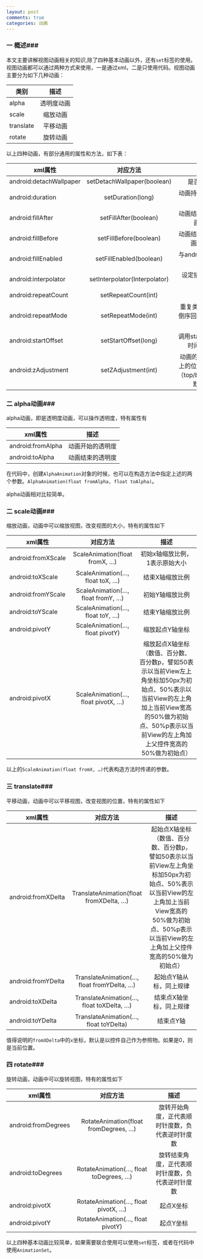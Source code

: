 ```yaml
---
layout: post
comments: true
categories: 动画
---
```

### 一 概述###
  本文主要讲解视图动画相关的知识,除了四种基本动画以外，还有`set`标签的使用。视图动画都可以通过两种方式来使用，一是通过xml，二是只使用代码。视图动画主要分为如下几种动画：

| 类别       | 描述     |
| --------- |:--------:|
| alpha		| 透明度动画|
| scale		| 缩放动画  |
| translate | 平移动画  |
| rotate    | 旋转动画  |

  以上四种动画，有部分通用的属性和方法，如下表：

| xml属性       | 对应方法     | 描述     |
| --------- |:--------:|:--------:|
|android:detachWallpaper |	setDetachWallpaper(boolean)	|是否在壁纸上运行|
|android:duration	     |setDuration(long)	|动画持续时间，毫秒为单位|
|android:fillAfter	     |setFillAfter(boolean)	|动画结束时是否保持在动画最后的状态|
|android:fillBefore	     |setFillBefore(boolean)	|动画结束时是否保持在动画开始前的状态|
|android:fillEnabled	 |setFillEnabled(boolean)	|与android:fillBefore效果相同|
|android:interpolator	 |setInterpolator(Interpolator)	|设定插值器（后面有讲解）|
|android:repeatCount	 |setRepeatCount(int)	|重复次数|
|android:repeatMode   |setRepeatMode(int)	|重复类型，reverse表示倒序回放，restart表示从头播放|
|android:startOffset	 |setStartOffset(long)|调用start函数之后的延迟时间，单位为毫秒|
|android:zAdjustment 	 |setZAdjustment(int)	|动画的内容运行时在Z轴上的位置，上层或者底层（top/bottom/normal），默认为normal|

### 二 alpha动画###

  alpha动画，即是透明度动画，可以操作透明度，特有属性有

| xml属性       | 描述     |
| --------- |:--------:|
|android:fromAlpha	|动画开始的透明度|
|android:toAlpha	|动画结束的透明度|

  在代码中，创建`AlphaAnimation`对象的时候，也可以在构造方法中指定上述的两个参数。`AlphaAnimation(float fromAlpha, float toAlpha)`。

  alpha动画相对比较简单。

### 二 scale动画###

  缩放动画，动画中可以缩放视图，改变视图的大小，特有的属性如下

   | xml属性       | 对应方法     | 描述     |
| --------- |:--------:|:--------:|
|android:fromXScale	|ScaleAnimation(float fromX, …)|	初始x轴缩放比例，1表示原始大小|
|android:toXScale	|ScaleAnimation(…, float toX, …)|	结束X轴缩放比例|
|android:fromYScale	|ScaleAnimation(…, float fromY, …)|	初始Y轴缩放比例|
|android:toYScale	|ScaleAnimation(…, float toY, …)|	结束Y轴缩放比例|
|android:pivotY|	ScaleAnimation(…, float pivotY)	|缩放起点Y轴坐标|
|android:pivotX	|ScaleAnimation(…, float pivotX, …)|	缩放起点X轴坐标（数值、百分数、百分数p，譬如50表示以当前View左上角坐标加50px为初始点、50%表示以当前View的左上角加上当前View宽高的50%做为初始点、50%p表示以当前View的左上角加上父控件宽高的50%做为初始点）|

  以上的`ScaleAnimation(float fromX, …)`代表构造方法时传递的参数。


### 三 translate###

  平移动画，动画中可以平移视图，改变视图的位置，特有的属性如下

   | xml属性       | 对应方法     | 描述     |
| --------- |:--------:|:--------:|
|android:fromXDelta	|TranslateAnimation(float fromXDelta, …)	|起始点X轴坐标（数值、百分数、百分数p，譬如50表示以当前View左上角坐标加50px为初始点、50%表示以当前View的左上角加上当前View宽高的50%做为初始点、50%p表示以当前View的左上角加上父控件宽高的50%做为初始点）|
|android:fromYDelta	|TranslateAnimation(…, float fromYDelta, …)	|起始点Y轴从标，同上规律|
|android:toXDelta	|TranslateAnimation(…, float toXDelta, …)	|结束点X轴坐标，同上规律|
|android:toYDelta	|TranslateAnimation(…, float toYDelta)	|结束点Y轴|

  值得说明的`fromXDelta`中的`x`坐标，默认是以控件自己作为参照物。如果是0，则是当前位置。

### 四 rotate###

  旋转动画，动画中可以旋转视图，特有的属性如下

   | xml属性       | 对应方法     | 描述     |
| --------- |:--------:|:--------:|
|android:fromDegrees	|RotateAnimation(float fromDegrees, …)	|旋转开始角度，正代表顺时针度数，负代表逆时针度数|
|android:toDegrees	|RotateAnimation(…, float toDegrees, …)|	旋转结束角度，正代表顺时针度数，负代表逆时针度数|
|android:pivotX	|RotateAnimation(…, float pivotX, …)	|起点X坐标|
|android:pivotY	|RotateAnimation(…, float pivotY)	|起点Y坐标|


  以上四种基本动画比较简单，如果需要联合使用可以使用`set`标签，或者在代码中使用`AnimationSet`。
